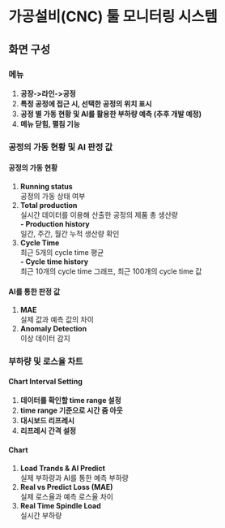 # 가공설비(CNC) 툴 모니터링 시스템

## 화면 구성

### 메뉴
1. **공장->라인->공정**
2. **특정 공정에 접근 시, 선택한 공정의 위치 표시**
3. **공정 별 가동 현황 및 AI를 활용한 부하량 예측 (추후 개발 예정)**
4. **메뉴 닫힘, 펼침 기능**
### 공정의 가동 현황 및 AI 판정 값
#### 공정의 가동 현황
1. **Running status** <br> 공정의 가동 상태 여부
2. **Total production** <br> 실시간 데이터를 이용해 산출한 공정의 제품 총 생산량
<br> **- Production history** <br> 일간, 주간, 월간 누적 생산량 확인
3. **Cycle Time** <br> 최근 5개의 cycle time 평균
<br> **- Cycle time history** <br> 최근 10개의 cycle time 그래프, 최근 100개의 cycle time 값
#### AI를 통한 판정 값
1. **MAE** <br> 실제 값과 예측 값의 차이
2. **Anomaly Detection** <br> 이상 데이터 감지
### 부하량 및 로스율 차트
#### Chart Interval Setting
1. **데이터를 확인할 time range 설정**
2. **time range 기준으로 시간 줌 아웃**
3. **대시보드 리프레시**
4. **리프레시 간격 설정**
#### Chart
1. **Load Trands & AI Predict** <br> 실제 부하량과 AI를 통한 예측 부하량
2. **Real vs Predict Loss (MAE)** <br> 실제 로스율과 예측 로스율 차이
3. **Real Time Spindle Load** <br> 실시간 부하량
